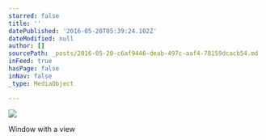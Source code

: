 ```yaml
---
starred: false
title: ''
datePublished: '2016-05-20T05:39:24.102Z'
dateModified: null
author: []
sourcePath: _posts/2016-05-20-c6af9446-deab-497c-aaf4-78159dcacb54.md
inFeed: true
hasPage: false
inNav: false
_type: MediaObject

---
```

![](https://the-grid-user-content.s3-us-west-2.amazonaws.com/472fde95-29f4-4f83-b095-47d9777111f6.jpg)

Window with a view